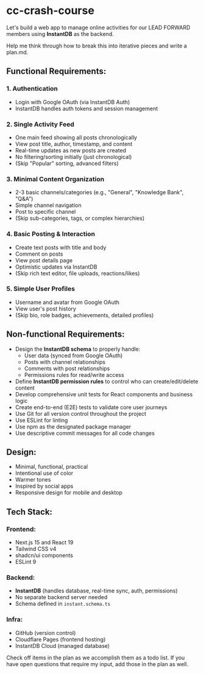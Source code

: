 # cc-crash-course

Let's build a web app to manage online activities for our LEAD FORWARD members using **InstantDB** as the backend.

Help me think through how to break this into iterative pieces and write a plan.md.

## Functional Requirements:

### 1. Authentication
- Login with Google OAuth (via InstantDB Auth)
- InstantDB handles auth tokens and session management

### 2. Single Activity Feed
- One main feed showing all posts chronologically
- View post title, author, timestamp, and content
- Real-time updates as new posts are created
- No filtering/sorting initially (just chronological)
- (Skip "Popular" sorting, advanced filters)

### 3. Minimal Content Organization
- 2-3 basic channels/categories (e.g., "General", "Knowledge Bank", "Q&A")
- Simple channel navigation
- Post to specific channel
- (Skip sub-categories, tags, or complex hierarchies)

### 4. Basic Posting & Interaction
- Create text posts with title and body
- Comment on posts
- View post details page
- Optimistic updates via InstantDB
- (Skip rich text editor, file uploads, reactions/likes)

### 5. Simple User Profiles
- Username and avatar from Google OAuth
- View user's post history
- (Skip bio, role badges, achievements, detailed profiles)

## Non-functional Requirements:

- Design the **InstantDB schema** to properly handle:
  - User data (synced from Google OAuth)
  - Posts with channel relationships
  - Comments with post relationships
  - Permissions rules for read/write access
- Define **InstantDB permission rules** to control who can create/edit/delete content
- Develop comprehensive unit tests for React components and business logic
- Create end-to-end (E2E) tests to validate core user journeys
- Use Git for all version control throughout the project
- Use ESLint for linting
- Use npm as the designated package manager
- Use descriptive commit messages for all code changes

## Design:

- Minimal, functional, practical
- Intentional use of color
- Warmer tones
- Inspired by social apps
- Responsive design for mobile and desktop

## Tech Stack:

### Frontend:
- Next.js 15 and React 19
- Tailwind CSS v4
- shadcn/ui components
- ESLint 9

### Backend:
- **InstantDB** (handles database, real-time sync, auth, permissions)
- No separate backend server needed
- Schema defined in `instant.schema.ts`

### Infra:
- GitHub (version control)
- Cloudflare Pages (frontend hosting)
- InstantDB Cloud (managed database)

Check off items in the plan as we accomplish them as a todo list. If you have open questions that require my input, add those in the plan as well.

